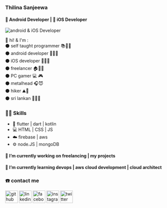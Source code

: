 

<!--
**thilina-dev/thilina-dev** is a ✨ _special_ ✨ repository because its `README.md` (this file) appears on your GitHub profile.

Here are some ideas to get you started:

- 🔭 I’m currently working on ...
- 🌱 I’m currently learning ...
- 👯 I’m looking to collaborate on ...
- 🤔 I’m looking for help with ...
- 💬 Ask me about ...
- 📫 How to reach me: ...
- 😄 Pronouns: ...
- ⚡ Fun fact: ...
-->

### Thilina Sanjeewa
#### 📱 Android Developer  |  🍎 iOS Developer
![android & iOS Developer](https://media-exp1.licdn.com/dms/image/C4D16AQFLb_rG6qE-1A/profile-displaybackgroundimage-shrink_200_800/0/1607083890796?e=1613001600&v=beta&t=6UyEV0OuL0rApam_RRuE3u_zrJ0CxXOw8D3_KQgqOAY)

👋 hi! & I'm :  
⚫ self taught programmer 📚👨‍💻  
⚫ android developer 📱👨‍💻  
⚫ iOS developer 📱👨‍💻  
⚫ freelancer 🏠👨‍💻  
⚫ PC gamer 💻 🎮  
⚫ metalhead 🎧😈  
⚫ hiker ⛰️🚶  
⚫ sri lankan 🙏🇱🇰     

### 👨‍💻 Skills
- 📱 flutter | dart | kotlin  
- 💻 HTML | CSS | JS
- ☁️ firebase | aws
- ⚙️ node.JS | mongoDB

#### 🔭 I’m currently working on freelancing | my projects 
#### 🌱 I’m currently learning devops | aws cloud development | cloud architect 

### ☎️ contact me 
[<img src='https://cdn.jsdelivr.net/npm/simple-icons@3.0.1/icons/github.svg' alt='github' height='40'>](https://github.com/thilina-dev)  [<img src='https://cdn.jsdelivr.net/npm/simple-icons@3.0.1/icons/linkedin.svg' alt='linkedin' height='40'>](https://www.linkedin.com/in/thilina98/)  [<img src='https://cdn.jsdelivr.net/npm/simple-icons@3.0.1/icons/facebook.svg' alt='facebook' height='40'>](https://www.facebook.com/thIlIna814)  [<img src='https://cdn.jsdelivr.net/npm/simple-icons@3.0.1/icons/instagram.svg' alt='instagram' height='40'>](https://www.instagram.com/___thilina/)  [<img src='https://cdn.jsdelivr.net/npm/simple-icons@3.0.1/icons/twitter.svg' alt='twitter' height='40'>](https://twitter.com/___thilina)  


